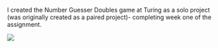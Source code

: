 I created the Number Guesser Doubles game at Turing as a solo project (was originally created as a paired project)- completing week one of the assignment.

<img src ="file:///Users/sallyhaefling/Desktop/Screen%20Shot%202018-11-24%20at%202.15.32%20PM.png">
